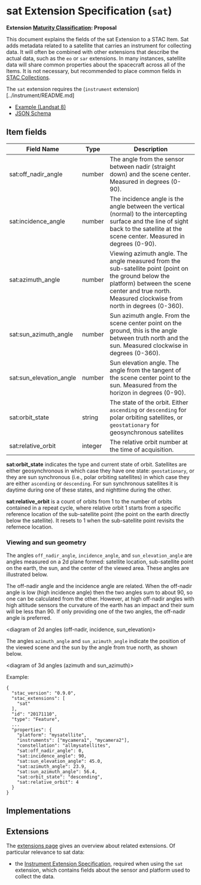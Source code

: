 # sat Extension Specification (`sat`)

**Extension [Maturity Classification](../README.md#extension-maturity): Proposal**

This document explains the fields of the sat Extension to a STAC Item. Sat adds metadata related to a satellite that carries an instrument for collecting data. It will often be combined with other extensions that describe the actual data, such as the `eo` or `sar` extensions. In many instances, satellite data will share common properties about the spacecraft across all of the Items. It is not necessary, but recommended to place common fields in [STAC Collections](../../collection-spec/collection-spec.md#common-fields-and-standalone-collections).

The `sat` extension requires the (`instrument` extension)[../instrument/README.md]

- [Example (Landsat 8)](examples/example-landsat8.json)
- [JSON Schema](json-schema/schema.json)

## Item fields

| Field Name       | Type                     | Description |
| ---------------- | ------------------------ | ----------- |
| sat:off_nadir_angle     | number                   | The angle from the sensor between nadir (straight down) and the scene center. Measured in degrees (0-90). |
| sat:incidence_angle       | number        | The incidence angle is the angle between the vertical (normal) to the intercepting surface and the line of sight back to the satellite at the scene center. Measured in degrees (0-90). |
| sat:azimuth_angle       | number                   | Viewing azimuth angle. The angle measured from the sub-satellite point (point on the ground below the platform) between the scene center and true north. Measured clockwise from north in degrees (0-360). |
| sat:sun_azimuth_angle   | number                   | Sun azimuth angle. From the scene center point on the ground, this is the angle between truth north and the sun. Measured clockwise in degrees (0-360). |
| sat:sun_elevation_angle | number                   | Sun elevation angle. The angle from the tangent of the scene center point to the sun. Measured from the horizon in degrees (0-90). |
| sat:orbit_state        | string  | The state of the orbit. Either `ascending` or `descending` for polar orbiting satellites, or `geostationary` for geosynchronous satellites |
| sat:relative_orbit        | integer       | The relative orbit number at the time of acquisition. |

**sat:orbit_state** indicates the type and current state of orbit. Satellites are either geosynchronous in which case they have one state: `geostationary`, or they are sun synchronous (i.e., polar orbiting satellites) in which case they are either `ascending` or `descending`. For sun synchronous satellites it is daytime during one of these states, and nighttime during the other.

**sat:relative_orbit** is a count of orbits from 1 to the number of orbits contained in a repeat cycle, where relative orbit 1 starts from a specific reference location of the sub-satellite point (the point on the earth directly below the satellite). It resets to 1 when the sub-satellite point revisits the refernece location.

### Viewing and sun geometry

The angles `off_nadir_angle`, `incidence_angle`, and `sun_elevation_angle` are angles measured on a 2d plane formed: satellite location, sub-satellite point on the earth, the sun, and the center of the viewed area. These angles are illustrated below.

The off-nadir angle and the incidence angle are related. When the off-nadir angle is low (high incidence angle) then the two angles sum to about 90, so one can be calculated from the other. However, at high off-nadir angles with high altitude sensors the curvature of the earth has an impact and their sum will be less than 90. If only providing one of the two angles, the off-nadir angle is preferred.

<diagram of 2d angles (off-nadir, incidence, sun_elevation)>

The angles `azimuth_angle` and `sun_azimuth_angle` indicate the position of the viewed scene and the sun by the angle from true north, as shown below.

<diagram of 3d angles (azimuth and sun_azimuth)>


Example:
```
{
  "stac_version": "0.9.0",
  "stac_extensions": [
    "sat"
  ],
  "id": "20171110",
  "type": "Feature",
  ...
  "properties": {
    "platform": "mysatellite",
    "instruments": ["mycamera1", "mycamera2"],
    "constellation": "allmysatellites",
    "sat:off_nadir_angle": 0,
    "sat:incidence_angle": 90,
    "sat:sun_elevation_angle": 45.0,
    "sat:azimuth_angle": 23.9,
    "sat:sun_azimuth_angle": 56.4,
    "sat:orbit_state": "descending",
    "sat:relative_orbit": 4
  }
}
```

## Implementations



## Extensions

The [extensions page](../README.md) gives an overview about related extensions. Of particular relevance to sat data:

* the [Instrument Extension Specification](../instrument/README.md), required when using the `sat` extension, which contains fields about the sensor and platform used to collect the data.